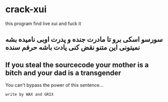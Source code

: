 # crack-xui
this program find live xui and fuck it
## سورسو اسکی برو تا مادرت جنده و پدرت اوبی نامیده بشه نمیتونی این متنو نقض کنی یادت باشه حرفم سنده

## If you steal the sourcecode your mother is a bitch and your dad is a transgender 
You can't bypass the power of this sentence...

```write by WAX and GRIX```
